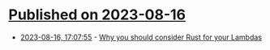 # [Published on 2023-08-16](index.md)

* [2023-08-16, 17:07:55](https://lobste.rs/s/awizyl/why_you_should_consider_rust_for_your) - [Why you should consider Rust for your Lambdas](https://loige.co/why-you-should-consider-rust-for-your-lambdas)
